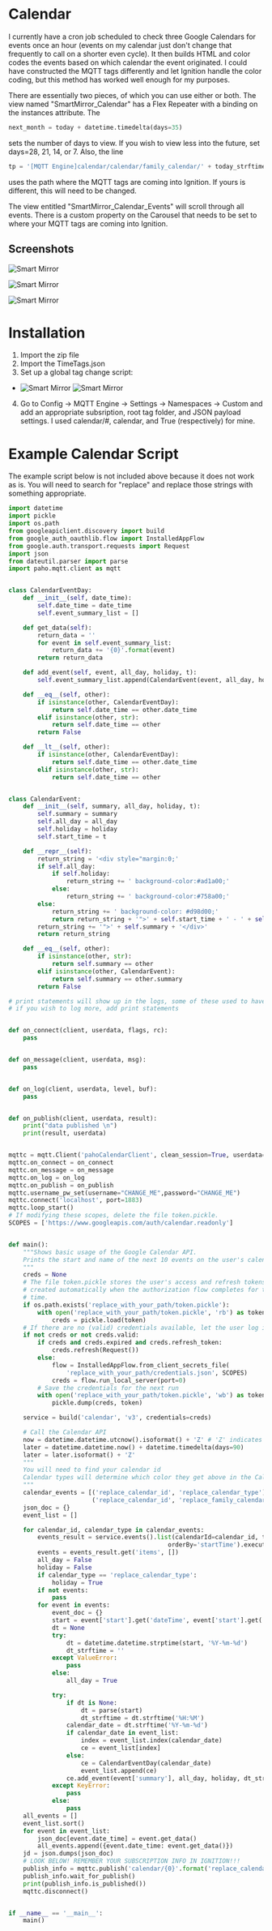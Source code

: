 # Calendar
I currently have a cron job scheduled to check three Google Calendars for events once an hour (events on my calendar just don't change that frequently to call on a shorter even cycle). It then builds HTML and color codes the events based on which calendar the event originated. I could have constructed the MQTT tags differently and let Ignition handle the color coding, but this method has worked well enough for my purposes. 

There are essentially two pieces, of which you can use either or both. The view named "SmartMirror_Calendar" has a Flex Repeater with a binding on the instances attribute. The
```python
next_month = today + datetime.timedelta(days=35)
```
sets the number of days to view. If you wish to view less into the future, set days=28, 21, 14, or 7. Also, the line
```python
tp = '[MQTT Engine]calendar/calendar/family_calendar/' + today_strftime
```
uses the path where the MQTT tags are coming into Ignition. If yours is different, this will need to be changed.

The view entitled "SmartMirror_Calendar_Events" will scroll through all events. There is a custom property on the Carousel that needs to be set to where your MQTT tags are coming into Ignition.

## Screenshots
![Smart Mirror](/calendar/images/CalendarAddOn_Screenshot.png)

![Smart Mirror](/calendar/images/CalendarAddOn_EventsCarousel_Before.png)

![Smart Mirror](/calendar/images/CalendarAddOn_EventsCarousel.png)

# Installation
1. Import the zip file
2. Import the TimeTags.json
3. Set up a global tag change script:
* ![Smart Mirror](/calendar/images/CalendarAddOn_Maintenance.png)
![Smart Mirror](/calendar/images/CalendarAddOn_Maintenance_Script.png)
4. Go to Config -> MQTT Engine -> Settings -> Namespaces -> Custom and add an appropriate subsription, root tag folder, and JSON payload settings. I used calendar/#, calendar, and True (respectively) for mine.

# Example Calendar Script
The example script below is not included above because it does not work as is. You will need to search for "replace" and replace those strings with something appropriate. 

```python
import datetime
import pickle
import os.path
from googleapiclient.discovery import build
from google_auth_oauthlib.flow import InstalledAppFlow
from google.auth.transport.requests import Request
import json
from dateutil.parser import parse
import paho.mqtt.client as mqtt


class CalendarEventDay:
    def __init__(self, date_time):
        self.date_time = date_time
        self.event_summary_list = []

    def get_data(self):
        return_data = ''
        for event in self.event_summary_list:
            return_data += '{0}'.format(event)
        return return_data

    def add_event(self, event, all_day, holiday, t):
        self.event_summary_list.append(CalendarEvent(event, all_day, holiday, t))

    def __eq__(self, other):
        if isinstance(other, CalendarEventDay):
            return self.date_time == other.date_time
        elif isinstance(other, str):
            return self.date_time == other
        return False

    def __lt__(self, other):
        if isinstance(other, CalendarEventDay):
            return self.date_time == other.date_time
        elif isinstance(other, str):
            return self.date_time == other


class CalendarEvent:
    def __init__(self, summary, all_day, holiday, t):
        self.summary = summary
        self.all_day = all_day
        self.holiday = holiday
        self.start_time = t

    def __repr__(self):
        return_string = '<div style="margin:0;'
        if self.all_day:
            if self.holiday:
                return_string += ' background-color:#ad1a00;'
            else:
                return_string += ' background-color:#758a00;'
        else:
            return_string += ' background-color: #d98d00;'
            return return_string + '">' + self.start_time + ' - ' + self.summary + '</div>'
        return_string += '">' + self.summary + '</div>'
        return return_string

    def __eq__(self, other):
        if isinstance(other, str):
            return self.summary == other
        elif isinstance(other, CalendarEvent):
            return self.summary == other.summary
        return False

# print statements will show up in the logs, some of these used to have elaborate print statements, but have pass now
# if you wish to log more, add print statements


def on_connect(client, userdata, flags, rc):
    pass


def on_message(client, userdata, msg):
    pass


def on_log(client, userdata, level, buf):
    pass


def on_publish(client, userdata, result):
    print("data published \n")
    print(result, userdata)


mqttc = mqtt.Client('pahoCalendarClient', clean_session=True, userdata=None, transport='tcp')
mqttc.on_connect = on_connect
mqttc.on_message = on_message
mqttc.on_log = on_log
mqttc.on_publish = on_publish
mqttc.username_pw_set(username="CHANGE_ME",password="CHANGE_ME")
mqttc.connect('localhost', port=1883)
mqttc.loop_start()
# If modifying these scopes, delete the file token.pickle.
SCOPES = ['https://www.googleapis.com/auth/calendar.readonly']


def main():
    """Shows basic usage of the Google Calendar API.
    Prints the start and name of the next 10 events on the user's calendar.
    """
    creds = None
    # The file token.pickle stores the user's access and refresh tokens, and is
    # created automatically when the authorization flow completes for the first
    # time.
    if os.path.exists('replace_with_your_path/token.pickle'):
        with open('replace_with_your_path/token.pickle', 'rb') as token:
            creds = pickle.load(token)
    # If there are no (valid) credentials available, let the user log in.
    if not creds or not creds.valid:
        if creds and creds.expired and creds.refresh_token:
            creds.refresh(Request())
        else:
            flow = InstalledAppFlow.from_client_secrets_file(
                'replace_with_your_path/credentials.json', SCOPES)
            creds = flow.run_local_server(port=0)
        # Save the credentials for the next run
        with open('replace_with_your_path/token.pickle', 'wb') as token:
            pickle.dump(creds, token)

    service = build('calendar', 'v3', credentials=creds)

    # Call the Calendar API
    now = datetime.datetime.utcnow().isoformat() + 'Z' # 'Z' indicates UTC time
    later = datetime.datetime.now() + datetime.timedelta(days=90)
    later = later.isoformat() + 'Z'
    """
    You will need to find your calendar id
    Calendar types will determine which color they get above in the Calendar classes 
    """
    calendar_events = [('replace_calendar_id', 'replace_calendar_type'),
                       ('replace_calendar_id', 'replace_family_calendar')]
    json_doc = {}
    event_list = []

    for calendar_id, calendar_type in calendar_events:
        events_result = service.events().list(calendarId=calendar_id, timeMin=now, timeMax=later, singleEvents=True,
                                            orderBy='startTime').execute()
        events = events_result.get('items', [])
        all_day = False
        holiday = False
        if calendar_type == 'replace_calendar_type':
            holiday = True
        if not events:
            pass
        for event in events:
            event_doc = {}
            start = event['start'].get('dateTime', event['start'].get('date'))
            dt = None
            try:
                dt = datetime.datetime.strptime(start, '%Y-%m-%d')
                dt_strftime = ''
            except ValueError:
                pass
            else:
                all_day = True

            try:
                if dt is None:
                    dt = parse(start)
                    dt_strftime = dt.strftime('%H:%M')
                calendar_date = dt.strftime('%Y-%m-%d')
                if calendar_date in event_list:
                    index = event_list.index(calendar_date)
                    ce = event_list[index]
                else:
                    ce = CalendarEventDay(calendar_date)
                    event_list.append(ce)
                ce.add_event(event['summary'], all_day, holiday, dt_strftime)
            except KeyError:
                pass
            else:
                pass
    all_events = []
    event_list.sort()
    for event in event_list:
        json_doc[event.date_time] = event.get_data()
        all_events.append({event.date_time: event.get_data()})
    jd = json.dumps(json_doc)
    # LOOK BELOW! REMEMBER YOUR SUBSCRIPTION INFO IN IGNITION!!!
    publish_info = mqttc.publish('calendar/{0}'.format('replace_calendar_type'), payload=jd)
    publish_info.wait_for_publish()
    print(publish_info.is_published())
    mqttc.disconnect()


if __name__ == '__main__':
    main()
```
